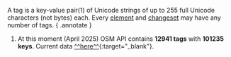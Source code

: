 A tag is a key-value pair(1) of Unicode strings of up to 255 full Unicode characters (not bytes) each. Every [element](elements.md) and [changeset](changesets.md) may have any number of tags.
{ .annotate }

1. At this moment (April 2025) OSM API contains **12941 tags** with **101235 keys**. Current data [^^here^^](https://taginfo.openstreetmap.org/){:target="_blank"}.